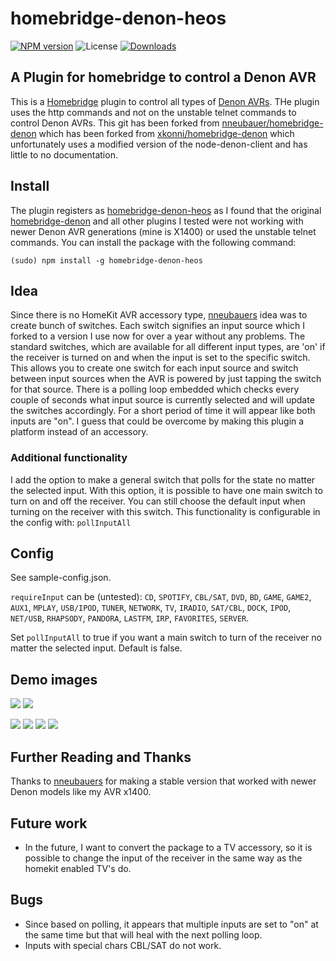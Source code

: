 # homebridge-denon-heos

[![NPM version](https://badge.fury.io/js/homebridge-denon-heos.svg)](https://npmjs.org/package/homebridge-denon-heos)
![License](https://img.shields.io/badge/license-ISC-lightgrey.svg)
[![Downloads](https://img.shields.io/npm/dm/homebridge-denon-heos.svg)](https://npmjs.org/package/homebridge-denon-heos)

## A Plugin for homebridge to control a Denon AVR

This is a [Homebridge](https://github.com/nfarina/homebridge) plugin to control all types of [Denon AVRs](https://www.denon-hifi.nl/nl/product/homecinema/avreceiver). THe plugin uses the http commands and not on the unstable telnet commands to control Denon AVRs. This git has been forked from [nneubauer/homebridge-denon](https://github.com/nneubauer/homebridge-denon) which has been forked from [xkonni/homebridge-denon](https://github.com/xkonni/homebridge-denon) which unfortunately uses a modified version of the node-denon-client and has little to no documentation.



## Install

The plugin registers as [homebridge-denon-heos](https://www.npmjs.com/package/homebridge-denon-heos) as I found that the original [homebridge-denon](https://www.npmjs.com/package/homebridge-denon) and all other plugins I tested were not working with newer Denon AVR generations (mine is X1400) or used the unstable telnet commands. You can install the package with the following command:

```
(sudo) npm install -g homebridge-denon-heos
```

## Idea

Since there is no HomeKit AVR accessory type, [nneubauers](https://github.com/nneubauer) idea was to create bunch of switches. Each switch signifies an input source which I forked to a version I use now for over a year without any problems.
The standard switches, which are available for all different input types, are 'on' if the receiver is turned on and when the input is set to the specific switch. This allows you to create one switch for each input source and switch between input sources when the AVR is powered by just tapping the switch for that source. There is a polling loop embedded which checks every couple of seconds what input source is currently selected and will update the switches accordingly. For a short period of time it will appear like both inputs are "on". I guess
that could be overcome by making this plugin a platform instead of an accessory. 

### Additional functionality

I add the option to make a general switch that polls for the state no matter the selected input. With this option, it is possible to have one main switch to turn on and off the receiver. You can still choose the default input when turning on the receiver with this switch. This functionality is configurable in the config with: `pollInputAll`

## Config

See sample-config.json.

`requireInput` can be (untested): `CD`, `SPOTIFY`, `CBL/SAT`, `DVD`, `BD`, `GAME`, `GAME2`, `AUX1`, `MPLAY`, `USB/IPOD`, `TUNER`, `NETWORK`, `TV`, `IRADIO`, `SAT/CBL`, `DOCK`, `IPOD`, `NET/USB`, `RHAPSODY`, `PANDORA`, `LASTFM`, `IRP`, `FAVORITES`, `SERVER`.

Set `pollInputAll` to true if you want a main switch to turn of the receiver no matter the selected input. Default is false.

## Demo images
<img src=https://raw.githubusercontent.com/Martvvliet/homebridge-denon-heos/tvService/images/SampleVid1.gif> <img src=https://raw.githubusercontent.com/Martvvliet/homebridge-denon-heos/tvService/images/SampleVid2.gif>

<img src=https://raw.githubusercontent.com/Martvvliet/homebridge-denon-heos/tvService/images/Sample_Inputs.PNG>
<img src=https://raw.githubusercontent.com/Martvvliet/homebridge-denon-heos/tvService/images/Sample_Remote.PNG>
<img src=https://raw.githubusercontent.com/Martvvliet/homebridge-denon-heos/tvService/images/Sample_Switches.PNG>
<img src=https://raw.githubusercontent.com/Martvvliet/homebridge-denon-heos/tvService/images/Sample_Switches_2.PNG>


## Further Reading and Thanks

Thanks to [nneubauers](https://github.com/nneubauer) for making a stable version that worked with newer Denon models like my AVR x1400.

## Future work

* In the future, I want to convert the package to a TV accessory, so it is possible to change the input of the receiver in the same way as the homekit enabled TV's do.

## Bugs

* Since based on polling, it appears that multiple inputs are set to "on" at the same time but that will heal with the next polling loop.
* Inputs with special chars CBL/SAT do not work.
